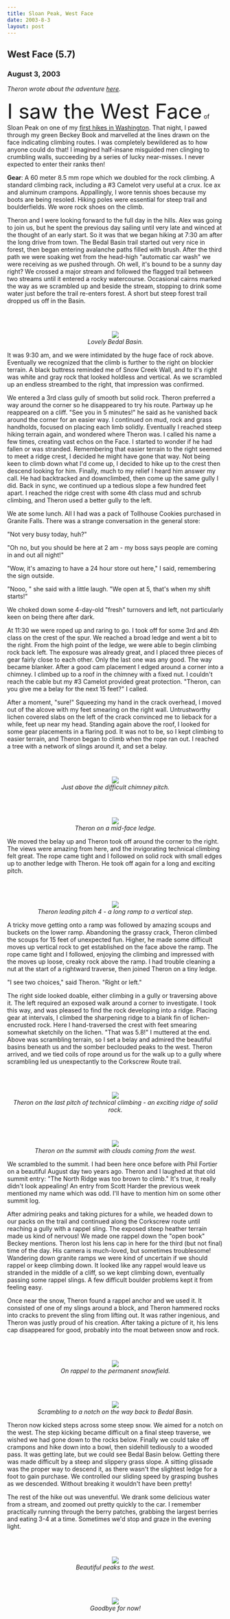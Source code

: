 ```yaml
---
title: Sloan Peak, West Face
date: 2003-8-3
layout: post
---
```


<h2>West Face (5.7)</h2>
<h3>August 3, 2003</h3>

<i>
Theron wrote about the adventure <a href="http://www.theronwelch.com/mountains/pnw/central/monte_cristo/sloan/index.htm">
here</a>.
</i>


<font size=+5>I saw the West Face</font> of Sloan Peak on one of my 
<a href="http://www.mountainwerks.org/cma/1998/sloan.htm">first hikes
in Washington</a>. That night, I pawed through my green Beckey Book and marvelled
at the lines drawn on the face indicating climbing routes. I was completely
bewildered as to how anyone could do that! I imagined half-insane misguided
men clinging to crumbling walls, succeeding by a series of lucky near-misses.
I never expected to enter their ranks then!


<b>Gear</b>: 
A 60 meter 8.5 mm rope which we doubled for the rock climbing. A standard
climbing rack, including a #3 Camelot very useful at a crux. Ice ax and
aluminum crampons. Appallingly, I wore tennis shoes because my boots are
being resoled. Hiking poles were essential for steep trail and boulderfields.
We wore rock shoes on the climb.


Theron and I were looking forward to the full day in the hills. Alex was
going to join us, but he spent the previous day sailing until very late
and winced at the thought of an early start. So it was that we began
hiking at 7:30 am after the long drive from town. The Bedal Basin trail
started out very nice in forest, then began entering avalanche paths filled
with brush. After the third path we were soaking wet from the head-high
"automatic car wash" we were receiving as we pushed through. Oh well, it's
bound to be a sunny day right? We crossed a major stream and followed the
flagged trail between two streams until it entered a rocky watercourse.
Occasional cairns marked the way as we scrambled up and beside the stream,
stopping to drink some water just before the trail re-enters forest.
A short but steep forest trail dropped us off in the Basin.


<br><br><center>
<img src="images/articles/trips/2003/bedalbasin.jpg"><br>
<i>Lovely Bedal Basin.</i><br></center>



It was 9:30 am, and we were intimidated by the huge face of rock above.
Eventually we recognized that the climb is further to the right on blockier
terrain. A black buttress reminded me of Snow Creek Wall, and to it's
right was white and gray rock that looked holdless and vertical. As we
scrambled up an endless streambed to the right, that impression was confirmed.


We entered a 3rd class gully of smooth but solid rock. Theron preferred
a way around the corner so he disappeared to try his route. Partway up
he reappeared on a cliff. "See you in 5 minutes!" he said as he vanished
back around the corner for an easier way. I continued on mud, rock and
grass handholds, focused on placing each limb solidly. Eventually I
reached steep hiking terrain again, and wondered where Theron was.
I called his name a few times, creating vast echos on the Face. I started
to wonder if he had fallen or was stranded. Remembering that easier terrain
to the right seemed to meet a ridge crest, I decided he might have gone
that way. Not being keen to climb down what I'd come up, I decided to hike
up to the crest then descend looking for him. Finally, much to my
relief I heard him answer my call. He had backtracked and downclimbed, then
come up the same gully I did. Back in sync, we continued up a tedious slope a few
hundred feet apart. I reached the ridge crest with some 4th class mud
and schrub climbing, and Theron used a better gully to the left. 


We ate some lunch. All I had was a pack of Tollhouse Cookies purchased in
Granite Falls. There was a strange conversation in the general store:


"Not very busy today, huh?"


"Oh no, but you should be here at 2 am - my boss says people are coming in
and out all night!"


"Wow, it's amazing to have a 24 hour store out here," I said, remembering
the sign outside.


"Nooo, " she said with a little laugh. "We open at 5, that's when my shift
starts!"


We choked down some 4-day-old "fresh" turnovers and left, not particularly
keen on being there after dark.


At 11:30 we were roped up and raring to go. I took off for some 3rd and
4th class on the crest of the spur. We reached a broad ledge and went a
bit to the right. From the high point of the ledge, we were able to begin
climbing rock back left. The exposure was already great, and I placed three
pieces of gear fairly close to each other. Only the last one was any good.
The way became blanker. After a good cam placement I edged around a corner
into a chimney. I climbed up to a roof in the chimney with a fixed nut.
I couldn't reach the cable but my #3 Camelot provided great protection.
"Theron, can you give me a belay for the next 15 feet?" I called.


After a moment, "sure!" Squeezing my hand in the crack overhead, I moved
out of the alcove with my feet smearing on the right wall. Untrustworthy
lichen covered slabs on the left of the crack convinced me to lieback for
a while, feet up near my head. Standing again above the roof, I looked
for some gear placements in a flaring pod. It was not to be, so I kept
climbing to easier terrain, and Theron began to climb when the rope ran out.
I reached a tree with a network of slings around it, and set a belay.


<br><br><center>
<img src="images/articles/trips/2003/abovechimney.jpg"><br>
<i>Just above the difficult chimney pitch.</i><br></center>

<br><br><center>
<img src="images/articles/trips/2003/anotherledge.jpg"><br>
<i>Theron on a mid-face ledge.</i><br></center>



We moved the belay up and Theron took off around the corner to the
right. The views were amazing from here, and the invigorating
technical climbing felt great. The rope came tight and I followed
on solid rock with small edges up to another ledge with Theron.
He took off again for a long and exciting pitch. 


<br><br><center>
<img src="images/articles/trips/2003/fantastico.jpg"><br>
<i>Theron leading pitch 4 - a long ramp to a vertical step.</i><br></center>



A tricky move getting onto a ramp was followed by amazing scoups and
buckets on the lower ramp. Abandoning the grassy crack, Theron climbed
the scoups for 15 feet of unexpected fun. Higher, he made some difficult
moves up vertical rock to get established on the face above the ramp.
The rope came tight and I followed, enjoying the climbing and impressed
with the moves up loose, creaky rock above the ramp. I had
trouble cleaning a nut at the start of a rightward traverse, then
joined Theron on a tiny ledge.


"I see two choices," said Theron. "Right or left."


The right side looked doable, either climbing in a gully or traversing above
it. The left required an exposed walk around a corner to investigate. I took
this way, and was pleased to find the rock developing into a ridge. Placing
gear at intervals, I climbed the sharpening ridge to a blank fin of 
lichen-encrusted rock. Here I hand-traversed the crest with feet smearing
somewhat sketchily on the lichen. "That was 5.8!" I muttered at the end.
Above was scrambling terrain, so I set a belay and admired the beautiful
basins beneath us and the somber beclouded peaks to the west. Theron arrived,
and we tied coils of rope around us for the walk up to a gully where scrambling
led us unexpectantly to the Corkscrew Route trail.


<br><br><center>
<img src="images/articles/trips/2003/fantasticrid.jpg"><br>
<i>Theron on the last pitch of technical climbing - an exciting ridge of solid rock.</i><br></center>

<br><br><center>
<img src="images/articles/trips/2003/broodsummit.jpg"><br>
<i>Theron on the summit with clouds coming from the west.</i><br></center>



We scrambled to the summit. I had been here once before with Phil Fortier on
a beautiful August day two years ago. Theron and I laughed at that old 
summit entry: "The North Ridge was too brown to climb." It's true, it really
didn't look appealing! An entry from Scott Harder the previous week mentioned
my name which was odd. I'll have to mention him on some other summit log.


After admiring peaks and taking pictures for a while, we headed down to our
packs on the trail and continued along the Corkscrew route until reaching
a gully with a rappel sling. The exposed steep heather terrain made us kind
of nervous! We made one rappel down the "open book" Beckey mentions.
Theron lost his lens cap in here for the third (but not final) time of the day.
His camera is much-loved, but sometimes troublesome! Wandering down granite
ramps we were kind of uncertain if we should rappel or keep climbing down.
It looked like any rappel would leave us stranded in the middle of a cliff,
so we kept climbing down, eventually passing some rappel slings. A few
difficult boulder problems kept it from feeling easy.


Once near the snow, Theron found a rappel anchor and we used it. It consisted
of one of my slings around a block, and Theron hammered rocks into cracks
to prevent the sling from lifting out. It was rather ingenious, and Theron
was justly proud of his creation. After taking a picture of it, his lens cap
disappeared for good, probably into the moat between snow and rock.


<br><br><center>
<img src="images/articles/trips/2003/finalrap.jpg"><br>
<i>On rappel to the permanent snowfield.</i><br></center>

<br><br><center>
<img src="images/articles/trips/2003/ledgesdown.jpg"><br>
<i>Scrambling to a notch on the way back to Bedal Basin.</i><br></center>



Theron now kicked steps across some steep snow. We aimed for a notch on
the west. The step kicking became difficult on a final steep traverse,
we wished we had gone down to the rocks below. Finally we could take off
crampons and hike down into a bowl, then sidehill tediously to a wooded
pass. It was getting late, but we could see Bedal Basin below. Getting
there was made difficult by a steep and slippery grass slope. A sitting
glissade was the proper way to descend it, as there wasn't the slightest
ledge for a foot to gain purchase. We controlled our sliding speed by
grasping bushes as we descended. Without breaking it wouldn't have been
pretty! 


The rest of the hike out was uneventful. We drank some delicious water
from a stream, and zoomed out pretty quickly to the car. I remember
practically running through the berry patches, grabbing the largest berries
and eating 3-4 at a time. Sometimes we'd stop and graze in the evening light.


<br><br><center>
<img src="images/articles/trips/2003/sombers.jpg"><br>
<i>Beautiful peaks to the west.</i><br></center>

<br><br><center>
<img src="images/articles/trips/2003/liltarn.jpg"><br>
<i>Goodbye for now!</i><br></center>
